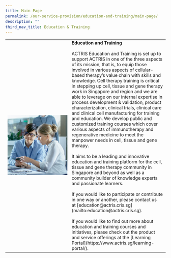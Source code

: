 ```yaml
---
title: Main Page
permalink: /our-service-provision/education-and-training/main-page/
description: ""
third_nav_title: Education & Training
---
```

<table>
	<tbody>
		<tr>
			<td style="width:40%">
				<img src="/images/Our%20Service%20Provision/shutterstock_1104131693.jpg">
			</td>
			<td>
				<b>Education and Training</b>
				<br><br>
	ACTRIS Education and Training is set up to support ACTRIS in one of the three aspects of its mission, that is, to equip those involved in various aspects of cellular-based therapy’s value chain with skills and knowledge. Cell therapy training is critical in stepping up cell, tissue and gene therapy work in Singapore and region and we are able to leverage on our internal expertise in process development &amp; validation, product characterization, clinical trials, clinical care and clinical cell manufacturing for training and education. We develop public and customized training courses which cover various aspects of immunotherapy and regenerative medicine to meet the manpower needs in cell, tissue and gene therapy.
<br><br>
It aims to be a leading and innovative education and training platform for the cell, tissue and gene therapy community in Singapore and beyond as well as a community builder of knowledge experts and passionate learners.
<br><br>
If you would like to participate or contribute in one way or another, please contact us at&nbsp;[education@actris.cris.sg](mailto:education@actris.cris.sg).
<br><br>
If you would like to find out more about education and training courses and initiatives, please check out the product and service offerings at the&nbsp;[Learning Portal](https://www.actris.sg/learning-portal/).
		</td>
	</tr>
</tbody>
</table>

	